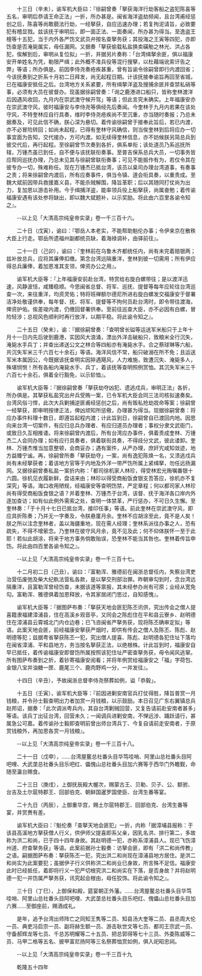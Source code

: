 <!-- { "loadSidebar": true } -->
　　十三日（辛未），谕军机大臣曰：『徐嗣曾奏「拏获海洋行劫客船之盗犯陈喜等五名，审明后恭请王命正法」一折，所办甚是。闽省海洋盗劫频闻，且台湾甫经惩创之后，陈喜等尚敢藐法行劫，一经拏获，自应迅速办理；若复拘泥请旨，必致要犯有稽显戮。兹该抚于审明后，即一面正法、一面奏闻，所办甚为得当。至逸盗王檀等十五犯，当于内外各严饬文武员弁按名查拏务获；其投海之王寅等四犯，亦即饬查是否淹毙属实，毋任漏网。又据奏「拏获偷载私盐换卖磺觔之林光、洪占各犯，俟解到后，审明从复位拟」一折，并据另片奏称：「台湾缉拏余匪，俱以福康安开单姓名为凭，勒限严缉；此外概不准兵役等混行搜拏，以杜藉端讹索讦告之弊」等语；所办俱是。前因李侍尧奏疮疾甚重，曾有旨谕令徐嗣曾即行内渡回省；今该抚奏到之折系十月初二日拜发，尚无起程日期。计该抚接奉谕旨再回至省城，已在福康安抵任之后。台湾地方关系紧要，所有缉拏洋盗及搜捕余匪并查禁私硝等事，必须有大员在彼督办。现虽据徐嗣曾奏：「询之鹿港进口船只，皆称奎林渡洋后因遇风收回，九月内在崇武澳守候开驾」等语；但此言究未确实。上年福康安亦在崇武澳守风，彼时福康安与李侍尧等俱经先后奏闻。今奎林于九月内若果在该处守风，不特奎林应自行具奏，维时李侍尧疮疾尚不至沉重，亦当随时奏报；乃总未据奏及，可见此信不确，朕心深为悬切。着传谕徐嗣曾于接奉此旨后，若已内渡，亦不必冒险转回；如尚未起程，已得有奎林守风确信，则当俟奎林到后将应办一切事宜面为告知，交代接办，方可内渡。如无续得奎林信息，亦不妨候朕另简总兵到彼交代后，再行起程。至徐嗣曾节次奏到各折，俱系单衔；该处道员乃系巡抚所辖，万锺杰虽已到任，自不便与该抚联衔奏事。至普吉保系总兵大员，一切事务皆应帮同巡抚办理，乃总未见其与徐嗣曾联衔奏事；可见不能振作有为，若仅令其在彼专办一切，殊难称任。现在万锺杰已抵台湾，该员以臬司办理台湾道事，有奏事之责；将来徐嗣曾内渡后，所有应奏事件，俱当令镇、道会衔具奏，以重责成。至魏大斌前因带兵救援嘉义县，不能杀贼解围，降旨革职；后以其随同打仗尚为出力，复加恩以游击补用。今于缉捕洋盗，能率领兵役上船拏获，尚属奋勉；着传谕福康安遇有该处参将缺出，即以魏大斌题补，以示奖励。将此由六百里各谕令知之』。

　　--以上见「大清高宗纯皇帝实录」卷一千三百十六。

　　二十日（戊寅），谕曰：『鄂岳人本老实，不能帮助魁伦办事；令伊来京在散秩大臣上行走。鄂岳所遗福州副都统员缺，着海禄调补，由驿前往』。

　　二十一日（己卯），谕曰：『奎林前在乌鲁木齐都统任内，尚有未完着赔银两；兹补放总兵，应将其廉俸扣缴。第念台湾远隔重洋，奎林到彼一切需用；所有伊应得总兵廉俸，着加恩准其支领，俾资办公之用』。

　　谕军机大臣等：『上年福康安前赴台湾，特赏给右旋白螺带往；是以渡洋迅速，风静波恬，咸臻稳顺。今思闽省总督、将军、巡抚、提督等每年应轮往台湾巡查一次，来往重洋，均资灵佑；特将班禅额尔德尼所进右旋白螺发交福康安于督署洁净处敬谨供奉，每年督、抚、将军、提督等不拘何员赴台湾时，即令带往渡海，俾资护佑。俟差竣内渡，仍缴回督署供奉。至前往巡查大臣，亦不必因有白螺，冒险轻涉；总视风色顺利时再行放洋，以期平稳。将此谕令知之』。

　　二十五日（癸未），谕：『据徐嗣曾奏：「查明曾长镒等运送军米船只于上年十月十一日内先后驶到鹿港，实因风大浪涌，漂出外洋击破船只，致粮米全行沉失，淹毙水手兵丁；并查出递送公文之林合等四船亦有淹毙水手。合之蔡球琳等六船，共沉失军米三千六百七十余石」等语。海洋风信不常，船只破溺在所不免；且运送军米本属因公，今既据该抚查明实因猝遇飓风，人力难施，致遭沉失、淹毙多人，殊堪悯恻！所有各船内淹毙水手、兵丁，着该抚等查明照例赏恤。其沉失军米三千六百七十余石，俱着全行豁免，以示轸恤』。

　　谕军机大臣等：『据徐嗣曾奏「拏获劫夺凶犯、遗逃戍兵，审明正法」各折，所办俱是。其拏获私盐究出弁兵受贿一案，已令军机大臣会同三法司核拟速奏矣。台湾风俗刁悍，此次大兵剿捕逆匪甫经惩创之后，尚有贩私抢劫戕命等案；徐嗣曾一经拏获，即审明按律正法，俾凶顽知所惩儆，办理甚为得当。现据徐嗣曾奏：将应办事件料理十数日，即遵旨起程内渡；计此旨到日，徐嗣曾自已渡回内地。因思向来台湾一切案件，有应归总兵办理者、有应归道员办理者；事权分隶文武衙门，或致日久互相推诿。将来徐嗣曾内渡后，所有台湾应办事件，俱着责成奎林、万锺杰二人会同办理；如有应行具奏者，俱着联衔具奏，不得歧分文武，彼此诿卸。奎林、万锺杰惟当加意整顿，会商妥办；遇有案件，从严办理，庶奸宄咸知敛迹，地方益臻宁谧。再，徐嗣曾所奏「拏获劫夺」一案，尚有逸犯陈焕一名，又溃逃戍兵尚有未经拏获者；着该地方官等于内地及外洋一带严饬所属上紧缉拏，勿任远扬漏网。又据徐嗣曾奏私盐一案折内称：「都司徐机家人林珍，得受林宏光贿嘱番银十六圆。徐机见衣履新鲜，盘诘来由；林珍以得受商船饭食银支吾答应，徐机亦不复深究」等语。海口收用陋规，经福康安等查明饬禁，严定章程；何以都司家人林珍尚有得受商船饭食银之语？并着奎林、万锺杰于台湾，该督、抚于海洋各口岸内外逐加查访；如有似此例外需索之处，查明一体禁革，严行惩办，不可日久生懈。至奎林奏：「于十月十七日已抵台湾，接印任事」等语。前此奎林在崇武澳守风，即应具折陈奏；乃并无一字奏及，令朕悬廑月余。奎林不应胡涂至此，竟不是人矣！朕之所以注念奎林者，盖以海疆重地，现在需人经理；奎林系派往办事之人，恐有疏失，不得不增萦念。乃奎林在彼守风月余，竟不见及此；何不仰体朕怀一至于此耶！若似此胡涂，将来于地方事务倘敢贻误，恐奎林不能当其咎也。奎林着传旨申饬。将此由四百里各谕令知之』。

　　--以上见「大清高宗纯皇帝实录」卷一千三百十七。

　　十二月初二日（己丑），谕曰：『富勒浑、雅德前在闽浙总督任内，失察台湾吏治营伍废弛及柴大纪骫法营私各款，是以拏交刑部治罪。昨朝审勾到时，念台湾远隔重洋，且富勒浑曾经饬查，未据该道等禀报，其未经参办尚有可原；业经从宽免勾。富勒浑、雅德俱着加恩释放，令其家居闭门思过，自知感愧』。

　　谕军机大臣等：『据图萨布奏：「拏获天地会匪犯陈丕讯供，究出传会之僧人提喜籍隶福建漳浦县，住在高溪乡观音亭，又同会之陈彪住在平和县云寮乡、赵明德住在漳浦县云霄城北门内仓边巷；已飞咨闽省严拏务获，现将陈丕确审定拟」等语。此案天地会匪，前经福康安拏获严烟时，即供有传会之僧人及陈丕、陈彪、赵明德等犯；兹据粤省拏获陈丕一犯，究出僧人提喜、陈彪、赵明德各犯住址下落均在闽省漳浦、平和县地方，务当按名拏获正法，以绝根株。计此旨到时，福康安自早已抵任，着传谕福康安即督饬所属按照该犯住址严密查拏务获，毋令闻风逃窜。所有图萨布奏到之折，着钞寄福康安阅看；并将年例赏给福康安之「福」字荷包、金银八宝并油糖一匣、鹿尾三个、鹿肉野鸡一分，一并发往』。

　　十四日（辛丑），予故闽浙总督李侍尧祭葬如例，谥「恭毅」。

　　十五日（壬寅），谕军机大臣等：『前因进剿安南官兵打仗得胜，降旨普赏一月钱粮，并令孙士毅查明出力者加赏一月钱粮，以示鼓励。本日召见广东右翼镇总兵赵邦诏，据奏：「此次调派粤兵内，其自台湾剿贼回营，又复告请前赴安南者甚多」等语。该兵丁出征台湾，回营未久；一闻调兵进剿安南，不惮远涉、踊跃请行，甚属急公可嘉。着传谕孙士毅即查明前曾出师台湾兵丁、今复自请前走安南者，于原赏钱粮外，再加恩各赏一月钱粮』。

　　--以上见「大清高宗纯皇帝实录」卷一千三百十八。

　　二十一日（戊申），……台湾屋鳌总社番头目华笃哇哨、阿里山总社番头目阿吧哩、大武垄总社番头目乐吧红、儡傀山总社番头目加六赛等于西华门外瞻觐，命随至瀛台赐食。

　　二十三日（庚戌），上御抚辰殿大幄次，赐蒙古王、贝勒、贝子、公、额驸、台吉及土尔扈特郡王、回部伯克、朝鲜国暹罗国使臣、台湾生番等宴。

　　二十九日（丙辰），上御重华宫，赐土尔扈特郡王、回部伯克、台湾生番等宴，并赏赉有差。

　　谕军机大臣曰：『魁伦奏「查拏天地会匪犯」一折，内称「据漳埔县报称：于该县高溪地方拏获僧人行义，供伊师父提喜即系父亲，因乳名洪、排行第二，多故称为洪二和尚，已于四十四年身故。其赵明德一犯，亦称系漳浦县人。现已飞饬漳州道、府查拏务获」等语。此案前据孙士毅奏：访拏会匪，即有「洪二和尚传教」之语。嗣据图萨布奏：拏获陈丕一犯，究出洪二和尚现在漳浦县地方居住。是洪二和尚实为此案要犯；虽据伊子行义供称洪二和尚业已身故，所言殊不足信。福康安此时已经抵任，着即将行义一犯严切根究洪二和尚实在下落，是否身故？并将赵明德一犯一并饬属严拏务获，讯究起会根由，毋任狡饰。将此谕令知之』。

　　三十日（丁巳），上御保和殿，筵宴朝正外藩。……台湾屋鳌总社番头目华笃哇哨、阿里山总社番头目阿吧哩、大武垄总社番头目乐吧红、傀儡山总社番头目加六赛……至御座前，赐酒成礼。

　　是年，追予台湾出师阵亡之同知王隽等二员、知县汤大奎等二员、县丞周大伦一员、典吏冯启宗一员、副将赫生额一员、游击耿世文等七员、都司王宗武一员、守备郝辉龙等七员、千总苏明耀等二十五员、把总郭得等七十三员、外委陈威等二员、马甲二格等五名、披甲富尼扬阿等三名祭葬恤赏如例，俱入祀昭忠祠。

　　--以上见「大清高宗纯皇帝实录」卷一千三百十九

　　乾隆五十四年


